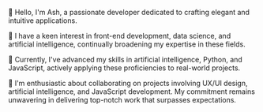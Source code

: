 👋 Hello, I'm Ash, a passionate developer dedicated to crafting elegant and intuitive applications.

👀 I have a keen interest in front-end development, data science, and artificial intelligence, continually broadening my expertise in these fields.

🌱 Currently, I've advanced my skills in artificial intelligence, Python, and JavaScript, actively applying these proficiencies to real-world projects.

💞️ I'm enthusiastic about collaborating on projects involving UX/UI design, artificial intelligence, and JavaScript development. My commitment remains unwavering in delivering top-notch work that surpasses expectations.
